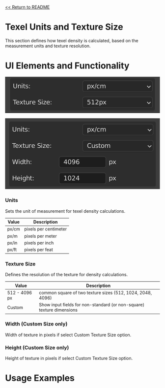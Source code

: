 [<< Return to README](../README.md#documentation)

# Texel Units and Texture Size

This section defines how texel density is calculated, based on the measurement units and texture resolution.

# UI Elements and Functionality

![Texel Units](./images/ui/texel_units_panel.png)

![Texel Units Custom](./images/ui/texel_units_custom_panel.png)

### Units

Sets the unit of measurement for texel density calculations.

| Value | Description           |
|-------|-----------------------|
| px/cm | pixels per centimeter | 
| px/m  | pixels per meter      |
| px/in | pixels per inch       |
| px/ft | pixels per feat       |

### Texture Size

Defines the resolution of the texture for density calculations.

| Value         | Description                                                           |
|---------------|-----------------------------------------------------------------------|
| 512 - 4096 px | common square of two texture sizes (512, 1024, 2048, 4096)            | 
| Custom        | Show input fields for non-standard (or non-square) texture dimensions |

### Width (Custom Size only)

Width of texture in pixels if select Custom Texture Size option.

### Height (Custom Size only)

Height of texture in pixels if select Custom Texture Size option.

# Usage Examples